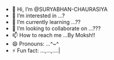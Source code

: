 - 👋 Hi, I’m @SURYABHAN-CHAURASIYA
- 👀 I’m interested in ...?
- 🌱 I’m currently learning ...??
- 💞️ I’m looking to collaborate on ...???
- 📫 How to reach me ...By Moksh!!
- 😄 Pronouns: ...^~^
- ⚡ Fun fact: ...,...,....|

<!---
SURYABHAN-CHAURASIYA/SURYABHAN-CHAURASIYA is a ✨ special ✨ repository because its `README.md` (this file) appears on your GitHub profile.
You can click the Preview link to take a look at your changes.
--->
